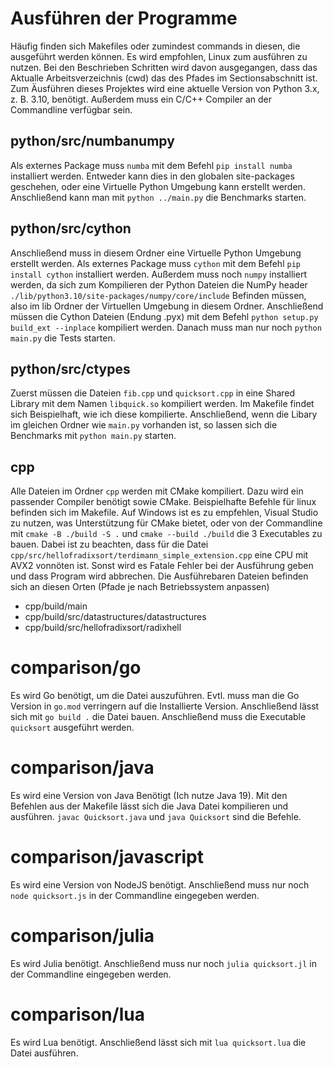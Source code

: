 # Ausführen der Programme

Häufig finden sich Makefiles oder zumindest commands in diesen, die ausgeführt werden können.
Es wird empfohlen, Linux zum ausführen zu nutzen.
Bei den Beschrieben Schritten wird davon ausgegangen, dass das Aktualle Arbeitsverzeichnis (cwd) das des Pfades
im Sectionsabschnitt ist.
Zum Äusführen dieses Projektes wird eine aktuelle Version von Python 3.x, z. B. 3.10, benötigt.
Außerdem muss ein C/C++ Compiler an der Commandline verfügbar sein.

## python/src/numbanumpy

Als externes Package muss `numba` mit dem Befehl `pip install numba` installiert werden.
Entweder kann dies in den globalen site-packages geschehen, oder eine Virtuelle Python Umgebung kann erstellt werden.
Anschließend kann man mit `python ../main.py` die Benchmarks starten.

## python/src/cython

Anschließend muss in diesem Ordner eine Virtuelle Python Umgebung erstellt werden.
Als externes Package muss `cython` mit dem Befehl `pip install cython` installiert werden.
Außerdem muss noch `numpy` installiert werden, da sich zum Kompilieren der Python Dateien die NumPy header
`./lib/python3.10/site-packages/numpy/core/include` Befinden müssen, also im lib Ordner der Virtuellen Umgebung in diesem Ordner.
Anschließend müssen die Cython Dateien (Endung .pyx) mit dem Befehl `python setup.py build_ext --inplace` kompiliert werden. Danach muss man nur noch `python main.py` die Tests starten.

## python/src/ctypes

Zuerst müssen die Dateien `fib.cpp` und `quicksort.cpp` in eine Shared Library mit dem Namen `libquick.so` kompiliert werden. Im Makefile findet sich Beispielhaft, wie ich diese kompilierte.
Anschließend, wenn die Libary im gleichen Ordner wie `main.py` vorhanden ist, so lassen sich die Benchmarks
mit `python main.py` starten.

## cpp

Alle Dateien im Ordner `cpp` werden mit CMake kompiliert. Dazu wird ein passender Compiler benötigt sowie CMake.
Beispielhafte Befehle für linux befinden sich im Makefile.
Auf Windows ist es zu empfehlen, Visual Studio zu nutzen, was Unterstützung für CMake bietet,
oder von der Commandline mit `cmake -B ./build -S .` und `cmake --build ./build` die 3 Executables zu bauen.
Dabei ist zu beachten, dass für die Datei `cpp/src/hellofradixsort/terdimann_simple_extension.cpp` eine CPU
mit AVX2 vonnöten ist. Sonst wird es Fatale Fehler bei der Ausführung geben und dass Program wird abbrechen.
Die Ausführebaren Dateien befinden sich an diesen Orten (Pfade je nach Betriebssystem anpassen)

-   cpp/build/main
-   cpp/build/src/datastructures/datastructures
-   cpp/build/src/hellofradixsort/radixhell

# comparison/go

Es wird Go benötigt, um die Datei auszuführen. Evtl. muss man die Go Version in `go.mod` verringern auf die Installierte Version.
Anschließend lässt sich mit `go build .` die Datei bauen. Anschließend muss die Executable `quicksort` ausgeführt werden.

# comparison/java

Es wird eine Version von Java Benötigt (Ich nutze Java 19).
Mit den Befehlen aus der Makefile lässt sich die Java Datei kompilieren und ausführen.
`javac Quicksort.java` und `java Quicksort` sind die Befehle.

# comparison/javascript

Es wird eine Version von NodeJS benötigt. Anschließend muss nur noch `node quicksort.js` in der Commandline eingegeben werden.

# comparison/julia

Es wird Julia benötigt. Anschließend muss nur noch `julia quicksort.jl` in der Commandline eingegeben werden.

# comparison/lua

Es wird Lua benötigt. Anschließend lässt sich mit `lua quicksort.lua` die Datei ausführen.
